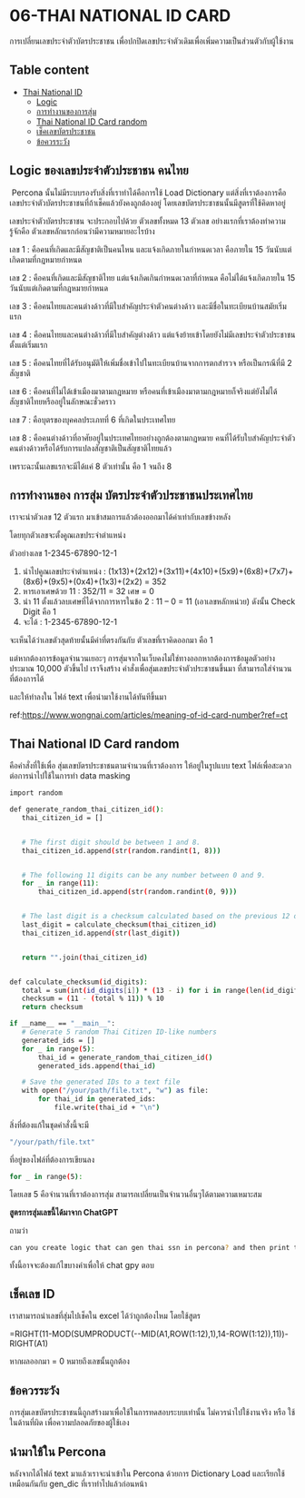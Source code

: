 # 06-THAI NATIONAL ID CARD

การเปลี่ยนเลขประจำตัวบัตรประชาชน เพื่อปกปิดเลขประจำตัวเดิมเพื่อเพิ่มความเป็นส่วนตัวกับผู้ใช้งาน 

## Table content
- [Thai National ID](#06-THAI-NATIONAL-ID-CARD)
    - [Logic](#Logic-ของเลขประจำตัวประชาชน-คนไทย)
    - [การทำงานของการสุ่ม](#การทำงานของ-การสุ่ม-บัตรประจำตัวประชาชนประเทศไทย)
    - [Thai National ID Card random](#Thai-National-ID-Card-randomizer)
    - [เช็คเลขบัตรประชาชน](#เช็คเลข-ID)
    - [ข้อควรระวัง](#ข้อควรระวัง)

      
## Logic ของเลขประจำตัวประชาชน คนไทย

 Percona นั้นไม่มีระบบรองรับสิ่งที่เราทำได้คือการใช้ Load Dictionary แต่สิ่งที่เราต้องการคือ เลขประจำตัวบัตรประชาชนที่ถ้าเช็คแล้วยังคงถูกต้องอยู่ โดยเลขบัตรประชาชนนั้นมีสูตรที่ใช้คิดหาอยู่ 
 
 เลขประจำตัวบัตรประชาชน จะประกอบไปด้วย ตัวเลขทั้งหมด 13 ตัวเลข
อย่างแรกที่เราต้องทำความรู้จักคือ ตัวเลขหลักแรกก่อนว่ามีความหมายอะไรบ้าง

เลข 1 : คือคนที่เกิดและมีสัญชาติเป็นคนไหน และแจ้งเกิดภายในกำหนดเวลา คือภายใน 15 วันนับแต่เกิดตามที่กฎหมายกำหนด

เลข 2 : คือคนที่เกิดและมีสัญชาติไทย แต่แจ้งเกิดเกินกำหนดเวลาที่กำหนด คือไม่ได้แจ้งเกิดภายใน 15 วันนับแต่เกิดตามที่กฎหมายกำหนด

เลข 3 : คือคนไทยและคนต่างด้าวที่มีใบสำคัญประจำตัวคนต่างด้าว และมีชื่อในทะเบียนบ้านสมัยเริ่มแรก

เลข 4 : คือคนไทยและคนต่างด้าวที่มีใบสำคัญต่างด้าว แต่แจ้งย้ายเข้าโดยยังไม่มีเลขประจำตัวประชาชนตั้งแต่เริ่มแรก

เลข 5 : คือคนไทยที่ได้รับอนุมัติให้เพิ่มชื่อเข้าไปในทะเบียนบ้านจากการตกสำรวจ หรือเป็นกรณีที่มี 2 สัญชาติ

เลข 6 : คือคนที่ไม่ได้เข้าเมืองมาตามกฎหมาย หรือคนที่เข้าเมืองมาตามกฎหมายก็จริงแต่ยังไม่ได้สัญชาติไทยหรืออยู่ในลักษณะชั่วคราว

เลข 7 : คือบุตรของบุคคลประเภทที่ 6 ที่เกิดในประเทศไทย

เลข 8 : คือคนต่างด้าวที่อาศัยอยู่ในประเทศไทยอย่างถูกต้องตามกฎหมาย คนที่ได้รับใบสำคัญประจำตัวคนต่างด้าวหรือได้รับการแปลงสัญชาติเป็นสัญชาติไทยแล้ว 

เพราะฉะนั้นเลขแรกจะมีได้แค่ 8 ตัวเท่านั้น คือ 1 จนถึง 8 

## การทำงานของ การสุ่ม บัตรประจำตัวประชาชนประเทศไทย

เราจะนำตัวเลข 12 ตัวแรก มาเข้าสมการแล้วต้องออกมาได้ค่าเท่ากับเลขข้างหลัง 

โดยทุกตัวเลขจะตั้งคูณเลขประจำตำแหน่ง

ตัวอย่างเลข 1-2345-67890-12-1

1. นำไปคูณเลขประจำตำแหน่ง : (1x13)+(2x12)+(3x11)+(4x10)+(5x9)+(6x8)+(7x7)+(8x6)+(9x5)+(0x4)+(1x3)+(2x2) = 352
2. หารเอาเศษด้วย 11 : 352/11 = 32 เศษ = 0
3. นำ 11 ตั้งแล้วลบเศษที่ได้จากการหารในข้อ 2 : 11 – 0 = 11 (เอาเลขหลักหน่วย) ดังนั้น Check Digit คือ 1
4. จะได้ : 1-2345-67890-12-1

จะเห็นได้ว่าเลขตัวสุดท้ายนั้นมีค่าที่ตรงกันกับ ตัวเลขที่เราคิดออกมา คือ 1

แต่หากต้องการข้อมูลจำนวนเยอะๆ การสุ่มจากในเว็บคงไม่ใช่ทางออกหากต้องการข้อมูลตัวอย่างประมาณ 10,000 ตัวขึ้นไป เราจึงสร้าง คำสั่งเพื่อสุ่มเลขประจำตัวประชาชนขึ้นมา ที่สามารถใส่จำนวนที่ต้องการได้

และให้ทำลงใน ไฟล์ text เพื่อนำมาใช้งานได้ทันทีขึ้นมา

ref:https://www.wongnai.com/articles/meaning-of-id-card-number?ref=ct

## Thai National ID Card random

คือคำสั่งที่ใช้เพื่อ สุ่มเลขบัตรประชาชนตามจำนวนที่เราต้องการ ให้อยู่ในรูปแบบ text ไฟล์เพื่อสะดวกต่อการนำไปใช้ในการทำ data masking

```bash
import random

def generate_random_thai_citizen_id():
   thai_citizen_id = []


   # The first digit should be between 1 and 8.
   thai_citizen_id.append(str(random.randint(1, 8)))


   # The following 11 digits can be any number between 0 and 9.
   for _ in range(11):
       thai_citizen_id.append(str(random.randint(0, 9)))


   # The last digit is a checksum calculated based on the previous 12 digits.
   last_digit = calculate_checksum(thai_citizen_id)
   thai_citizen_id.append(str(last_digit))


   return "".join(thai_citizen_id)


def calculate_checksum(id_digits):
   total = sum(int(id_digits[i]) * (13 - i) for i in range(len(id_digits)))
   checksum = (11 - (total % 11)) % 10
   return checksum

if __name__ == "__main__":
   # Generate 5 random Thai Citizen ID-like numbers
   generated_ids = []
   for _ in range(5):
       thai_id = generate_random_thai_citizen_id()
       generated_ids.append(thai_id)

   # Save the generated IDs to a text file
   with open("/your/path/file.txt", "w") as file:
       for thai_id in generated_ids:
           file.write(thai_id + "\n")
```
สิ่งที่ต้องแก้ในชุดคำสั่งนี้จะมี 

```bash
"/your/path/file.txt"
```
ที่อยู่ของไฟล์ที่ต้องการเขียนลง

```bash
for _ in range(5):
```
โดยเลข 5 คือจำนวนที่เราต้องการสุ่ม สามารถเปลี่ยนเป็นจำนวนอื่นๆได้ตามความเหมาะสม

**สูตรการสุ่มเลขนี้ได้มาจาก ChatGPT**

ถามว่า
```bash
can you create logic that can gen thai ssn in percona? and then print to txt file
```
ทั้งนี้อาจจะต้องแก้ไขบางคำเพื่อให้ chat gpy ตอบ

## เช็คเลข ID
เราสามารถนำเลขที่สุ่มไปเช็คใน excel ได้ว่าถูกต้องไหม โดยใช้สูตร 

=RIGHT(11-MOD(SUMPRODUCT(--MID(A1,ROW($1:$12),1),14-ROW($1:$12)),11))-RIGHT(A1)

หากผลออกมา = 0 หมายถึงเลขนั้นถูกต้อง

## ข้อควรระวัง
การสุ่มเลขบัตรประชาชนนี้ถูกสร้างมาเพื่อใช้ในการทดสอบระบบเท่านั้น ไม่ควรนำไปใช้งานจริง หรือ ใช้ในด้านที่ผิด เพื่อความปลอดภัยของผู้ใช้เอง

## นำมาใช้ใน Percona

หลังจากได้ไฟล์ text มาแล้วเราจะนำเข้าใน Percona ด้วยการ Dictionary Load และเรียกใช้เหมือนกันกับ gen_dic ที่เราทำไปแล้วก่อนหน้า

